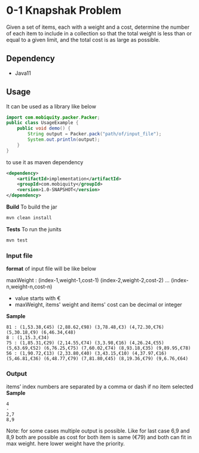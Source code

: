# 0-1 Knapshak Problem

Given a set of items, each with a weight and a cost, determine the number of each item to include in a collection so
that the total weight is less than or equal to a given limit, and the total cost is as large as possible.

## Dependency
* Java11

## Usage

It can be used as a library like below

```java
import com.mobiquity.packer.Packer;
public class UsageExample {
    public void demo() {
        String output = Packer.pack("path/of/input_file");
        System.out.println(output);
    }
}
```

to use it as maven dependency

```xml
<dependency>
    <artifactId>implementation</artifactId>
    <groupId>com.mobiquity</groupId>
    <version>1.0-SNAPSHOT</version>
</dependency>
```

**Build**
To build the jar
```bash
mvn clean install
```

**Tests**
To run the junits
```bash
mvn test
```

### Input file
**format** of input file will be like below

maxWeight : (index-1,weight-1,cost-1) (index-2,weight-2,cost-2) ... (index-n,weight-n,cost-n)
* value starts with €
* maxWeight, items' weight and items' cost can be decimal or integer

**Sample**
```text
81 : (1,53.38,€45) (2,88.62,€98) (3,78.48,€3) (4,72.30,€76) (5,30.18,€9) (6,46.34,€48)
8 : (1,15.3,€34)
75 : (1,85.31,€29) (2,14.55,€74) (3,3.98,€16) (4,26.24,€55) (5,63.69,€52) (6,76.25,€75) (7,60.02,€74) (8,93.18,€35) (9,89.95,€78)
56 : (1,90.72,€13) (2,33.80,€40) (3,43.15,€10) (4,37.97,€16) (5,46.81,€36) (6,48.77,€79) (7,81.80,€45) (8,19.36,€79) (9,6.76,€64)
```

### Output

items’ index numbers are separated by a comma or dash if no item selected
**Sample**
```text
4
-
2,7
8,9
```
Note: for some cases multiple output is possible. Like for last case 6,9 and 8,9 both are possible as cost for both item is same (€79) and both can fit in max weight. 
here lower weight have the priority.
